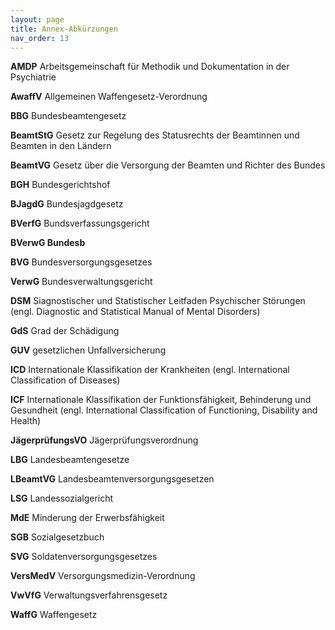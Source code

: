```yaml
---
layout: page
title: Annex-Abkürzungen
nav_order: 13
---
```




**AMDP** Arbeitsgemeinschaft für Methodik und Dokumentation in der
Psychiatrie

**AwaffV** Allgemeinen Waffengesetz-Verordnung

**BBG** Bundesbeamtengesetz

**BeamtStG** Gesetz zur Regelung des Statusrechts der Beamtinnen und
Beamten in den Ländern

**BeamtVG** Gesetz über die Versorgung der Beamten und Richter des
Bundes

**BGH** Bundesgerichtshof

**BJagdG** Bundesjagdgesetz

**BVerfG** Bundsverfassungsgericht

**BVerwG Bundesb**

**BVG** Bundesversorgungsgesetzes

**VerwG** Bundesverwaltungsgericht

**DSM** Siagnostischer und Statistischer Leitfaden Psychischer Störungen
(engl. Diagnostic and Statistical Manual of Mental Disorders)

**GdS** Grad der Schädigung

**GUV** gesetzlichen Unfallversicherung

**ICD** Internationale Klassifikation der Krankheiten (engl.
International Classification of Diseases)

**ICF** Internationale Klassifikation der Funktionsfähigkeit,
Behinderung und Gesundheit (engl. International Classification of
Functioning, Disability and Health)

**JägerprüfungsVO** Jägerprüfungsverordnung

**LBG** Landesbeamtengesetze

**LBeamtVG** Landesbeamtenversorgungsgesetzen

**LSG** Landessozialgericht

**MdE** Minderung der Erwerbsfähigkeit

**SGB** Sozialgesetzbuch

**SVG** Soldatenversorgungsgesetzes

**VersMedV** Versorgungsmedizin-Verordnung

**VwVfG** Verwaltungsverfahrensgesetz

**WaffG** Waffengesetz

